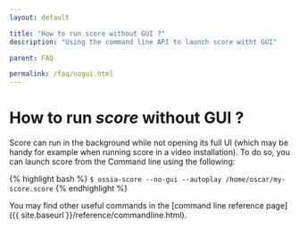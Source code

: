 ```yaml
---
layout: default

title: "How to run score without GUI ?"
description: "Using the command line API to launch score witht GUI"

parent: FAQ

permalink: /faq/nogui.html
---
```


# How to run *score* without GUI ?

Score can run in the background while not opening its full UI (which may be handy for example when running score in a video installation). To do so, you can launch score from the Command line using the following:

{% highlight bash %}
`$ ossia-score --no-gui --autoplay /home/oscar/my-score.score`
{% endhighlight %}

You may find other useful commands in the [command line reference page]({{ site.baseurl }}/reference/commandline.html).
